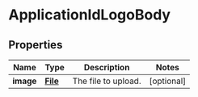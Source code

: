 # ApplicationIdLogoBody

## Properties
Name | Type | Description | Notes
------------ | ------------- | ------------- | -------------
**image** | [**File**](File.md) | The file to upload. |  [optional]
